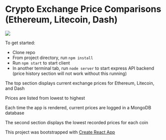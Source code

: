 # Crypto Exchange Price Comparisons (Ethereum, Litecoin, Dash)

![](https://i.gyazo.com/53051fa4182cab35501160595ce85922.png)

To get started:
* Clone repo
* From project directory, run `npm install`
* Run `npm start` to start client
* In another terminal tab, run `node server` to start express API backend (price history section will not work without this running)

The top section displays current exchange prices for Ethereum, Litecoin, and Dash

Prices are listed from lowest to highest

Each time the app is rendered, current prices are logged in a MongoDB database

The second section displays the lowest recorded prices for each coin

This project was bootstrapped with [Create React App](https://github.com/facebookincubator/create-react-app)
